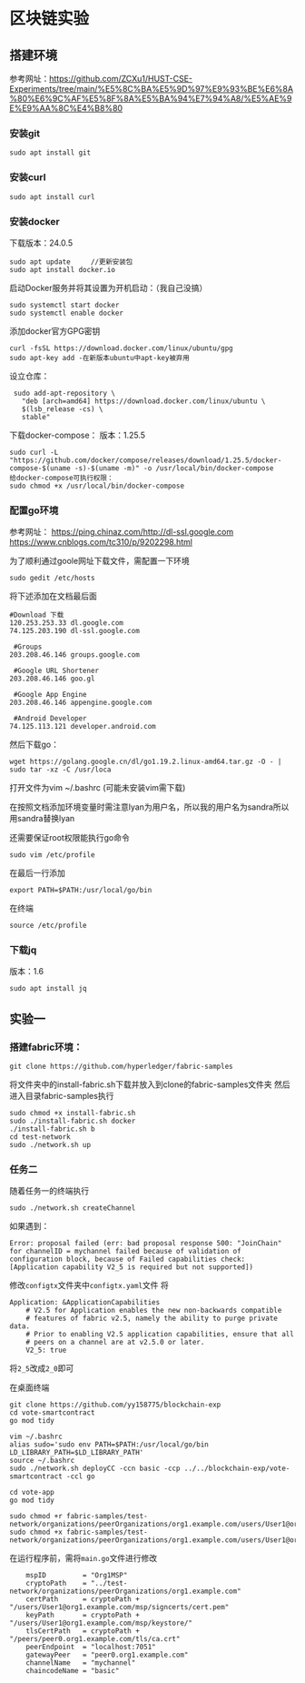 # 区块链实验
## 搭建环境
参考网址：<https://github.com/ZCXu1/HUST-CSE-Experiments/tree/main/%E5%8C%BA%E5%9D%97%E9%93%BE%E6%8A%80%E6%9C%AF%E5%8F%8A%E5%BA%94%E7%94%A8/%E5%AE%9E%E9%AA%8C%E4%B8%80>
### 安装git
```
sudo apt install git
```
### 安装curl
```
sudo apt install curl
```
### 安装docker
下载版本：24.0.5
```
sudo apt update		//更新安装包
sudo apt install docker.io
```
启动Docker服务并将其设置为开机启动：（我自己没搞）
```
sudo systemctl start docker
sudo systemctl enable docker
```

添加docker官方GPG密钥
```
curl -fsSL https://download.docker.com/linux/ubuntu/gpg
sudo apt-key add -在新版本ubuntu中apt-key被弃用
```

设立仓库：
```
 sudo add-apt-repository \
   "deb [arch=amd64] https://download.docker.com/linux/ubuntu \
   $(lsb_release -cs) \
   stable"
```
下载docker-compose：
版本：1.25.5
```
sudo curl -L "https://github.com/docker/compose/releases/download/1.25.5/docker-compose-$(uname -s)-$(uname -m)" -o /usr/local/bin/docker-compose
给docker-compose可执行权限：
sudo chmod +x /usr/local/bin/docker-compose
```


### 配置go环境
参考网址：
<https://ping.chinaz.com/http://dl-ssl.google.com>
<https://www.cnblogs.com/tc310/p/9202298.html>  

为了顺利通过goole网址下载文件，需配置一下环境
```
sudo gedit /etc/hosts
```
将下述添加在文档最后面

```
#Download 下载
120.253.253.33 dl.google.com
74.125.203.190 dl-ssl.google.com

 #Groups
203.208.46.146 groups.google.com

 #Google URL Shortener
203.208.46.146 goo.gl

 #Google App Engine
203.208.46.146 appengine.google.com

 #Android Developer
74.125.113.121 developer.android.com
```
然后下载go：
```
wget https://golang.google.cn/dl/go1.19.2.linux-amd64.tar.gz -O - | sudo tar -xz -C /usr/loca
```
打开文件为vim ~/.bashrc   (可能未安装vim需下载)

在按照文档添加环境变量时需注意lyan为用户名，所以我的用户名为sandra所以用sandra替换lyan

还需要保证root权限能执行go命令

```
sudo vim /etc/profile
```
在最后一行添加
```
export PATH=$PATH:/usr/local/go/bin
```
在终端
```
source /etc/profile
```

### 下载jq
版本：1.6
```
sudo apt install jq
```

## 实验一

### 搭建fabric环境：
```
git clone https://github.com/hyperledger/fabric-samples
```
将文件夹中的install-fabric.sh下载并放入到clone的fabric-samples文件夹
然后进入目录fabric-samples执行
```
sudo chmod +x install-fabric.sh
sudo ./install-fabric.sh docker
./install-fabric.sh b
cd test-network
sudo ./network.sh up
```

### 任务二
随着任务一的终端执行
```
sudo ./network.sh createChannel
```
如果遇到：
```
Error: proposal failed (err: bad proposal response 500: "JoinChain" for channelID = mychannel failed because of validation of configuration block, because of Failed capabilities check: [Application capability V2_5 is required but not supported])
```


修改``configtx``文件夹中``configtx.yaml``文件
将
```
Application: &ApplicationCapabilities
    # V2.5 for Application enables the new non-backwards compatible
    # features of fabric v2.5, namely the ability to purge private data.
    # Prior to enabling V2.5 application capabilities, ensure that all
    # peers on a channel are at v2.5.0 or later.
    V2_5: true
```
将``2_5``改成``2_0``即可

在桌面终端
```
git clone https://github.com/yy158775/blockchain-exp
cd vote-smartcontract
go mod tidy
```

```
vim ~/.bashrc
alias sudo='sudo env PATH=$PATH:/usr/local/go/bin LD_LIBRARY_PATH=$LD_LIBRARY_PATH'
source ~/.bashrc
sudo ./network.sh deployCC -ccn basic -ccp ../../blockchain-exp/vote-smartcontract -ccl go

cd vote-app
go mod tidy

sudo chmod +r fabric-samples/test-network/organizations/peerOrganizations/org1.example.com/users/User1@org1.example.com/msp/keystore/priv_sk
sudo chmod +x fabric-samples/test-network/organizations/peerOrganizations/org1.example.com/users/User1@org1.example.com/msp/keystore/priv_sk

```
在运行程序前，需将``main.go``文件进行修改
```
	mspID         = "Org1MSP"
	cryptoPath    = "../test-network/organizations/peerOrganizations/org1.example.com"
	certPath      = cryptoPath + "/users/User1@org1.example.com/msp/signcerts/cert.pem"
	keyPath       = cryptoPath + "/users/User1@org1.example.com/msp/keystore/"
	tlsCertPath   = cryptoPath + "/peers/peer0.org1.example.com/tls/ca.crt"
	peerEndpoint  = "localhost:7051"
	gatewayPeer   = "peer0.org1.example.com"
	channelName   = "mychannel"
	chaincodeName = "basic"
````